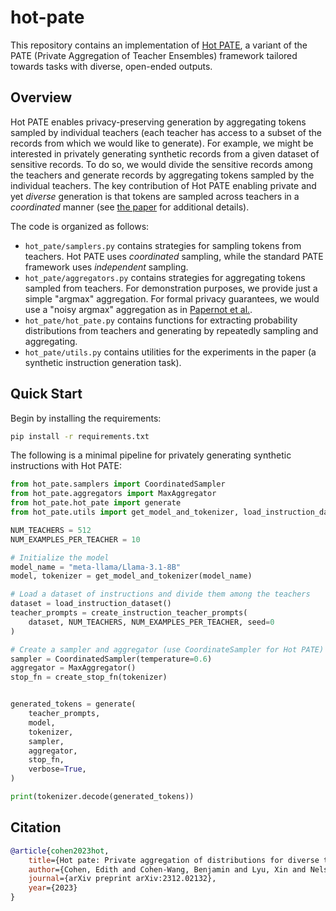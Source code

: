 # hot-pate

This repository contains an implementation of [Hot PATE](https://arxiv.org/abs/2312.02132), a variant of the PATE (Private Aggregation of Teacher Ensembles) framework tailored towards tasks with diverse, open-ended outputs.

## Overview

Hot PATE enables privacy-preserving generation by aggregating tokens sampled by individual teachers (each teacher has access to a subset of the records from which we would like to generate).
For example, we might be interested in privately generating synthetic records from a given dataset of sensitive records.
To do so, we would divide the sensitive records among the teachers and generate records by aggregating tokens sampled by the individual teachers.
The key contribution of Hot PATE enabling private and yet *diverse* generation is that tokens are sampled across teachers in a *coordinated* manner (see [the paper](https://arxiv.org/abs/2312.02132) for additional details).

The code is organized as follows:

- `hot_pate/samplers.py` contains strategies for sampling tokens from teachers. Hot PATE uses *coordinated* sampling, while the standard PATE framework uses *independent* sampling.
- `hot_pate/aggregators.py` contains strategies for aggregating tokens sampled from teachers. For demonstration purposes, we provide just a simple "argmax" aggregation. For formal privacy guarantees, we would use a "noisy argmax" aggregation as in [Papernot et al.](https://arxiv.org/abs/1610.05755).
- `hot_pate/hot_pate.py` contains functions for extracting probability distributions from teachers and generating by repeatedly sampling and aggregating.
- `hot_pate/utils.py` contains utilities for the experiments in the paper (a synthetic instruction generation task).

## Quick Start

Begin by installing the requirements:

```bash
pip install -r requirements.txt
```

The following is a minimal pipeline for privately generating synthetic instructions with Hot PATE:

```python
from hot_pate.samplers import CoordinatedSampler
from hot_pate.aggregators import MaxAggregator
from hot_pate.hot_pate import generate
from hot_pate.utils import get_model_and_tokenizer, load_instruction_dataset, create_instruction_teacher_prompts, create_stop_fn

NUM_TEACHERS = 512
NUM_EXAMPLES_PER_TEACHER = 10

# Initialize the model
model_name = "meta-llama/Llama-3.1-8B"
model, tokenizer = get_model_and_tokenizer(model_name)

# Load a dataset of instructions and divide them among the teachers
dataset = load_instruction_dataset()
teacher_prompts = create_instruction_teacher_prompts(
    dataset, NUM_TEACHERS, NUM_EXAMPLES_PER_TEACHER, seed=0
)

# Create a sampler and aggregator (use CoordinateSampler for Hot PATE)
sampler = CoordinatedSampler(temperature=0.6)
aggregator = MaxAggregator()
stop_fn = create_stop_fn(tokenizer)


generated_tokens = generate(
    teacher_prompts,
    model,
    tokenizer,
    sampler,
    aggregator,
    stop_fn,
    verbose=True,
)

print(tokenizer.decode(generated_tokens))
```

## Citation

```bibtex
@article{cohen2023hot,
    title={Hot pate: Private aggregation of distributions for diverse task},
    author={Cohen, Edith and Cohen-Wang, Benjamin and Lyu, Xin and Nelson, Jelani and Sarlos, Tamas and Stemmer, Uri},
    journal={arXiv preprint arXiv:2312.02132},
    year={2023}
}
```
